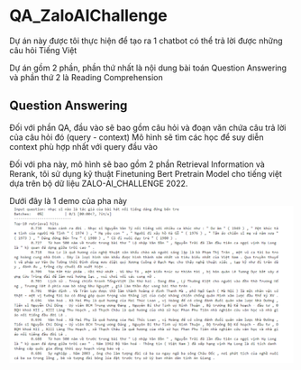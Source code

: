 # QA_ZaloAIChallenge

Dự án này được tôi thực hiện để tạo ra 1 chatbot có thể trả lời được những câu hỏi Tiếng Việt

Dự án gồm 2 phần, phần thứ nhất là nội dung bài toán Question Answering và phần thứ 2 là Reading Comprehension

## Question Answering

Đối với phần QA, đầu vào sẽ bao gồm câu hỏi và đoạn văn chứa câu trả lời của câu hỏi đó (query - context)
Mô hình sẽ tìm các học để suy diễn context phù hợp nhất với query đầu vào

Đối với pha này, mô hình sẽ bao gồm 2 phần Retrieval Information và Rerank, tôi sử dụng kỹ thuật Finetuning Bert Pretrain Model cho tiếng việt dựa trên bộ dữ liệu ZALO-AI_CHALLENGE 2022.

Dưới đây là 1 demo của pha này
![alt text](image.png)





